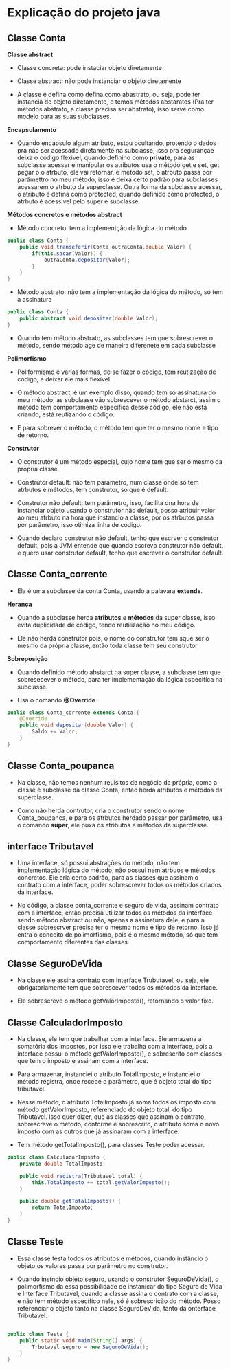 # Explicação do projeto java

## Classe Conta

**Classe abstract**

- Classe concreta: pode instaciar objeto diretamente
- Classe abstract: não pode instanciar o objeto diretamente

- A classe é defina como defina como abastrato, ou seja, pode ter instancia de objeto diretamente, e temos métodos abstaratos (Pra ter métodos abstrato, a classe precisa ser abstrato), isso serve como modelo para as suas subclasses.

**Encapsulamento**

- Quando encapsulo algum atributo, estou ocultando, protendo o dados pra não ser acessado diretamente na subclasse, isso pra segurançae deixa o código flexivel, quando definino como **private**, para as subclasse acessar e manipular os atributos usa o método get e set, get pegar o o atrbuto, ele vai retornar, e método set, o atrbuto passa por parâmettro no meu método, isso é deixa certo padrão para subclasses acessarem o atrbuto da superclasse. Outra forma da subclasse acessar, o atributo é defina como protected, quando definido como protected, o atrbuto é acessivel pelo super e subclasse.

**Métodos concretos e métodos abstract**

- Método concreto: tem a implementção da lógica do método

```java
public class Conta {
    public void transeferir(Conta outraConta,double Valor) {
        if(this.sacar(Valor)) {
            outraConta.depositar(Valor);
        }
    }
}
```

- Método abstrato: não tem a implementação da lógica do método, só tem a assinatura

```java
public class Conta {
    public abstract void depositar(double Valor);
}
```

- Quando tem método abstrato, as subclasses tem que sobrescrever o método, sendo método age de maneira diferenete em cada subclasse

**Polimorfismo**

- Poliformismo é varías formas, de se fazer o código, tem reutização de código, e deixar ele mais flexível.

- O método abstract, é um exemplo disso, quando tem só assinatura do meu método, as subclaase vão sobrescever o método abstarct, assim o método tem comportamento especifica desse código, ele não está criando, está reutizando o código.

- E para sobrever o método, o método tem que ter o mesmo nome e tipo de retorno.

**Construtor**

- O construtor é um método especial, cujo nome tem que ser o mesmo da própria classe

- Construtor default: não tem parametro, num classe onde so tem atrbutos e métodos, tem construtor, só que é default.

- Construtor não default: tem parâmetro, isso, facilita dna hora de instanciar objeto usando o construtor não default, posso atribuir valor ao meu atrbuto na hora que instancio a classe, por os atrbutos passa por parâmetro, isso otimiza linha de código.

- Quando declaro construtor não default, tenho que escrver o construtor default, pois a JVM entende que quando escrevo construtor não default, e quero usar construtor default, tenho que escrever o construtor default.

## Classe Conta_corrente

- Ela é uma subclasse da conta Conta, usando a palavara **extends**.

**Herança**

- Quando a subclasse herda **atributos** e **métodos** da super classe, isso evita duplicidade de código, tendo reutilização no meu código.

- Ele não herda construtor pois, o nome do construtor tem sque ser o mesmo da própria classe, então toda classe tem seu construtor

**Sobreposição**

- Quando definido método abstarct na super classe, a subclasse tem que sobresecever o método, para ter implementação da lógica especifíca na subclasse.

- Usa o comando **@Override**

```java
public class Conta_corrente extends Conta {
    @Override
    public void depositar(double Valor) {
        Saldo += Valor;
    }
}
```
## Classe Conta_poupanca

- Na classe, não temos nenhum reuisitos de negócio da própria, como a classe é subclasse da classe Conta, então herda atributos e métodos da superclasse. 

- Como não herda contrutor, cria o construtor sendo o nome Conta_poupanca, e para os atrbutos herdado passar por parâmetro, usa o comando **super**, ele puxa os atributos e métodos da superclasse.

## interface Tributavel

- Uma interface, só possui abstrações do método, não tem implementação lógica do método, não possui nem atrbuos e métodos concretos. Ele cria certo padrão, para as classes que assinam o contrato com a interface, poder sobrescrever todos os métodos criados da interface.

- No código, a classe conta_corrente e seguro de vida, assinam contrato com a interface, então precisa utilizar todos os métodos da interface sendo método abstract ou não, apenas a assinatura dele, e para a classe sobrescrver precisa ter o mesmo nome e tipo de retorno. Isso já entra o conceito de polimorfismo, pois é o mesmo método, só que tem comportamento diferentes das classes.


## Classe SeguroDeVida

- Na classe ele assina contrato com interface Trubutavel, ou seja, ele obrigatoriamente tem que sobrescever todos os métodos da interface.

- Ele sobrescreve o método getValorImposto(), retornando o valor fixo.

## Classe CalculadorImposto

- Na classe, ele tem que trabalhar com a interface. Ele armazena a somatória dos impostos, por isso ele trabalha com a interface, pois a interface possui o método getValorImposto(), e sobrescrito com classes que tem o imposto e assinam com a interface.

- Para armazenar, instanciei o atributo TotalImposto, e instanciei o método registra, onde recebe o parâmetro, que é objeto total do tipo tributavel.

- Nesse método, o atributo TotalImposto já soma todos os imposto com método getValorImposto, referenciado do objeto total, do tipo Tributavel. Isso quer dizer, que as classes que assinam o contrato, sobrescreve o método, conforme é sobrescrito, o atributo soma o novo imposto com as outros que já assinaram com a interface.

- Tem método getTotalImposto(), para classes Teste poder acessar.

```java
public class CalculadorImpsoto {
    private double TotalImposto;

    public void registra(Tributavel total) {
        this.TotalImposto += total.getValorImposto();
    }

    public double getTotalImposto() {
        return TotalImposto;
    }
}
```

## Classe Teste

- Essa classe testa todos os atributos e métodos, quando instâncio o objeto,os valores passa por parâmetro no construtor.

- Quando instncio objeto seguro, usando o construtor SeguroDeVida(), o polimorfismo da essa possibilidade de instanicar do tipo Seguro de Vida e Interface Tributavel, quando a classe assina o contrato com a classe, e não tem método específico nele, só é sobrescrição do método. Posso referenciar o objeto tanto na classe SeguroDeVida, tanto da onterface Tributavel.

```java

public class Teste {
    public static void main(String[] args) {
        Trbutavel seguro = new SeguroDeVida();
    }
}






